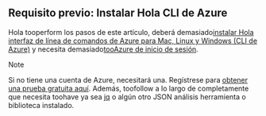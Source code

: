 ## <a name="prerequisite-install-hello-azure-cli"></a>Requisito previo: Instalar Hola CLI de Azure
Hola tooperform los pasos de este artículo, deberá demasiado[instalar Hola interfaz de línea de comandos de Azure para Mac, Linux y Windows (CLI de Azure)](../articles/cli-install-nodejs.md) y necesita demasiado[tooAzure de inicio de sesión](../articles/xplat-cli-connect.md). 

> [!NOTE]
> Si no tiene una cuenta de Azure, necesitará una. Regístrese para [obtener una prueba gratuita aquí](../articles/active-directory/sign-up-organization.md). Además, toofollow a lo largo de completamente que necesita toohave ya sea [jq](https://stedolan.github.io/jq/) o algún otro JSON análisis herramienta o biblioteca instalado.
> 
> 

